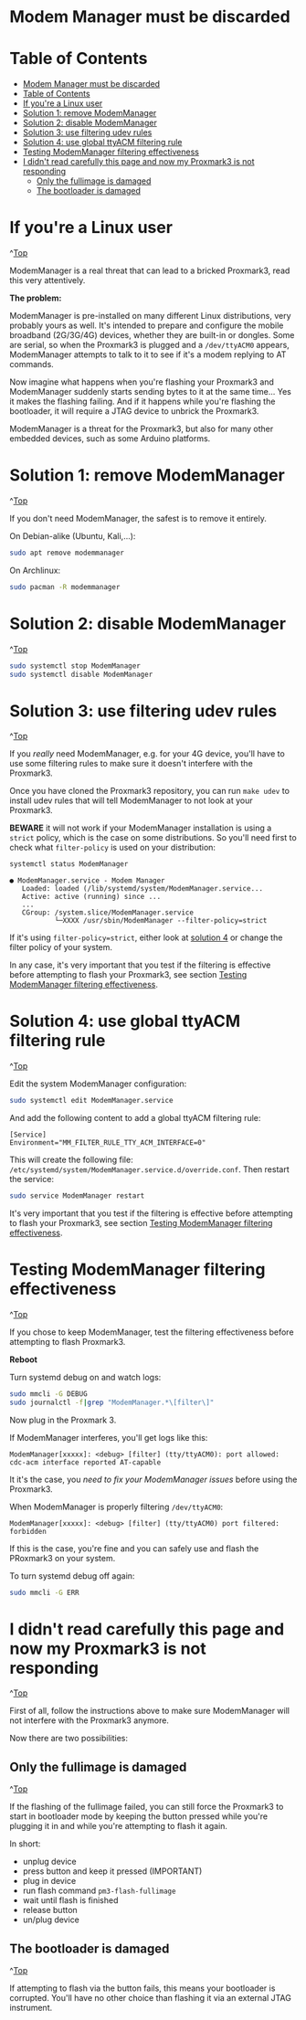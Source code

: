
<a id="Top"></a>

# Modem Manager must be discarded


# Table of Contents
- [Modem Manager must be discarded](#modem-manager-must-be-discarded)
- [Table of Contents](#table-of-contents)
- [If you're a Linux user](#if-youre-a-linux-user)
- [Solution 1: remove ModemManager](#solution-1-remove-modemmanager)
- [Solution 2: disable ModemManager](#solution-2-disable-modemmanager)
- [Solution 3: use filtering udev rules](#solution-3-use-filtering-udev-rules)
- [Solution 4: use global ttyACM filtering rule](#solution-4-use-global-ttyacm-filtering-rule)
- [Testing ModemManager filtering effectiveness](#testing-modemmanager-filtering-effectiveness)
- [I didn't read carefully this page and now my Proxmark3 is not responding](#i-didnt-read-carefully-this-page-and-now-my-proxmark3-is-not-responding)
  - [Only the fullimage is damaged](#only-the-fullimage-is-damaged)
  - [The bootloader is damaged](#the-bootloader-is-damaged)

# If you're a Linux user
^[Top](#top)

ModemManager is a real threat that can lead to a bricked Proxmark3, read this very attentively.

**The problem:**

ModemManager is pre-installed on many different Linux distributions, very probably yours as well.
It's intended to prepare and configure the mobile broadband (2G/3G/4G) devices, whether they are built-in or dongles.
Some are serial, so when the Proxmark3 is plugged and a `/dev/ttyACM0` appears, ModemManager attempts to talk to it to see if it's a modem replying to AT commands.

Now imagine what happens when you're flashing your Proxmark3 and ModemManager suddenly starts sending bytes to it at the same time...
Yes it makes the flashing failing. And if it happens while you're flashing the bootloader, it will require a JTAG device to unbrick the Proxmark3.

ModemManager is a threat for the Proxmark3, but also for many other embedded devices, such as some Arduino platforms.

# Solution 1: remove ModemManager
^[Top](#top)

If you don't need ModemManager, the safest is to remove it entirely.

On Debian-alike (Ubuntu, Kali,...):
```sh
sudo apt remove modemmanager
```
On Archlinux:
```sh
sudo pacman -R modemmanager
```

# Solution 2: disable ModemManager
^[Top](#top)

```sh
sudo systemctl stop ModemManager
sudo systemctl disable ModemManager
```

# Solution 3: use filtering udev rules
^[Top](#top)

If you *really* need ModemManager, e.g. for your 4G device, you'll have to use some filtering rules to make sure it doesn't interfere with the Proxmark3. 

Once you have cloned the Proxmark3 repository, you can run `make udev` to install udev rules that will tell ModemManager to not look at your Proxmark3.

**BEWARE** it will not work if your ModemManager installation is using a `strict` policy, which is the case on some distributions.
So you'll need first to check what `filter-policy` is used on your distribution:

```sh
systemctl status ModemManager
```
```
● ModemManager.service - Modem Manager
   Loaded: loaded (/lib/systemd/system/ModemManager.service...
   Active: active (running) since ...
   ...
   CGroup: /system.slice/ModemManager.service
           └─XXXX /usr/sbin/ModemManager --filter-policy=strict
```

If it's using `filter-policy=strict`, either look at [solution 4](#solution-4-use-global-ttyACM-filtering-rule) or change the filter policy of your system.

In any case, it's very important that you test if the filtering is effective before attempting to flash your Proxmark3, see section [Testing ModemManager filtering effectiveness](#Testing-ModemManager-filtering-effectiveness).

# Solution 4: use global ttyACM filtering rule
^[Top](#top)

Edit the system ModemManager configuration:
```sh
sudo systemctl edit ModemManager.service
```
And add the following content to add a global ttyACM filtering rule:
```
[Service]
Environment="MM_FILTER_RULE_TTY_ACM_INTERFACE=0"
```
This will create the following file: `/etc/systemd/system/ModemManager.service.d/override.conf`. Then restart the service:
```sh
sudo service ModemManager restart
```

It's very important that you test if the filtering is effective before attempting to flash your Proxmark3, see section [Testing ModemManager filtering effectiveness](#Testing-ModemManager-filtering-effectiveness).

# Testing ModemManager filtering effectiveness
^[Top](#top)

If you chose to keep ModemManager, test the filtering effectiveness before attempting to flash Proxmark3.

**Reboot**

Turn systemd debug on and watch logs:
```sh
sudo mmcli -G DEBUG
sudo journalctl -f|grep "ModemManager.*\[filter\]"
```
Now plug in the Proxmark 3.

If ModemManager interferes, you'll get logs like this:
```
ModemManager[xxxxx]: <debug> [filter] (tty/ttyACM0): port allowed: cdc-acm interface reported AT-capable
```
It it's the case, you *need to fix your ModemManager issues* before using the Proxmark3.

When ModemManager is properly filtering `/dev/ttyACM0`:
```
ModemManager[xxxxx]: <debug> [filter] (tty/ttyACM0) port filtered: forbidden
```
If this is the case, you're fine and you can safely use and flash the PRoxmark3 on your system.

To turn systemd debug off again:
```sh
sudo mmcli -G ERR
```

# I didn't read carefully this page and now my Proxmark3 is not responding
^[Top](#top)

First of all, follow the instructions above to make sure ModemManager will not interfere with the Proxmark3 anymore.

Now there are two possibilities:

## Only the fullimage is damaged
^[Top](#top)

If the flashing of the fullimage failed, you can still force the Proxmark3 to start in bootloader mode by keeping the button pressed while you're plugging it in and while you're attempting to flash it again.

In short:

* unplug device
* press button and keep it pressed (IMPORTANT)
* plug in device
* run flash command `pm3-flash-fullimage`
* wait until flash is finished
* release button
* un/plug device


## The bootloader is damaged
^[Top](#top)

If attempting to flash via the button fails, this means your bootloader is corrupted.
You'll have no other choice than flashing it via an external JTAG instrument.

